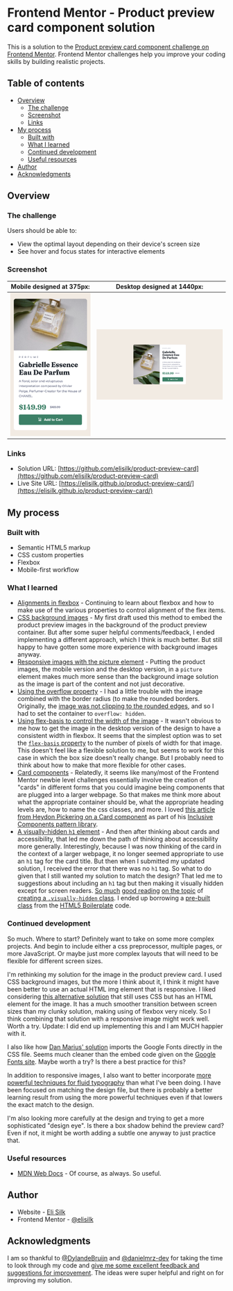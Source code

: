 # Frontend Mentor - Product preview card component solution

This is a solution to the [Product preview card component challenge on Frontend Mentor](https://www.frontendmentor.io/challenges/product-preview-card-component-GO7UmttRfa). Frontend Mentor challenges help you improve your coding skills by building realistic projects.

## Table of contents

- [Overview](#overview)
  - [The challenge](#the-challenge)
  - [Screenshot](#screenshot)
  - [Links](#links)
- [My process](#my-process)
  - [Built with](#built-with)
  - [What I learned](#what-i-learned)
  - [Continued development](#continued-development)
  - [Useful resources](#useful-resources)
- [Author](#author)
- [Acknowledgments](#acknowledgments)

## Overview

### The challenge

Users should be able to:

- View the optimal layout depending on their device's screen size
- See hover and focus states for interactive elements

### Screenshot

|  Mobile designed at 375px:   |  Desktop designed at 1440px:  |
| :--------------------------: | :---------------------------: |
| ![](./screenshot-mobile.png) | ![](./screenshot-desktop.png) |

### Links

- Solution URL: [https://github.com/elisilk/product-preview-card](https://github.com/elisilk/product-preview-card)
- Live Site URL: [https://elisilk.github.io/product-preview-card/](https://elisilk.github.io/product-preview-card/)

## My process

### Built with

- Semantic HTML5 markup
- CSS custom properties
- Flexbox
- Mobile-first workflow

### What I learned

- [Alignments in flexbox](https://developer.mozilla.org/en-US/docs/Web/CSS/CSS_flexible_box_layout/Aligning_items_in_a_flex_container) - Continuing to learn about flexbox and how to make use of the various properties to control alignment of the flex items.
- [CSS background images](https://developer.mozilla.org/en-US/docs/Web/CSS/background) - My first draft used this method to embed the product preview images in the background of the product preview container. But after some super helpful comments/feedback, I ended implementing a different approach, which I think is much better. But still happy to have gotten some more experience with background images anyway.
- [Responsive images with the picture element](https://web.dev/learn/design/picture-element) - Putting the product images, the mobile version and the desktop version, in a `picture` element makes much more sense than the background image solution as the image is part of the content and not just decorative.
- [Using the overflow property](https://stackoverflow.com/questions/8582176/should-border-radius-clip-the-content) - I had a little trouble with the image combined with the border radius (to make the rounded borders. Originally, the [image was not clipping to the rounded edges](https://www.w3.org/TR/css-backgrounds-3/#corner-clipping), and so I had to set the container to `overflow: hidden`.
- [Using flex-basis to control the width of the image](https://developer.mozilla.org/en-US/docs/Web/CSS/CSS_flexible_box_layout/Controlling_ratios_of_flex_items_along_the_main_axis) - It wasn't obvious to me how to get the image in the desktop version of the design to have a consistent width in flexbox. It seems that the simplest option was to set the [`flex-basis` property](https://developer.mozilla.org/en-US/docs/Web/CSS/flex-basis) to the number of pixels of width for that image. This doesn't feel like a flexible solution to me, but seems to work for this case in which the box size doesn't really change. But I probably need to think about how to make that more flexible for other cases.
- [Card components](https://developer.mozilla.org/en-US/docs/Web/CSS/Layout_cookbook/Card) - Relatedly, it seems like many/most of the Frontend Mentor newbie level challenges essentially involve the creation of "cards" in different forms that you could imagine being components that are plugged into a larger webpage. So that makes me think more about what the appropriate container should be, what the appropriate heading levels are, how to name the css classes, and more. I loved [this article from Heydon Pickering on a Card component](https://inclusive-components.design/cards/) as part of his [Inclusive Components pattern library](https://inclusive-components.design/).
- [A visually-hidden `h1` element](https://www.tpgi.com/the-anatomy-of-visually-hidden/) - And then after thinking about cards and accessibility, that led me down the path of thinking about accessibility more generally. Interestingly, because I was now thinking of the card in the context of a larger webpage, it no longer seemed appropriate to use an `h1` tag for the card title. But then when I submitted my updated solution, I received the error that there was no `h1` tag. So what to do given that I still wanted my solution to match the design? That led me to suggestions about including an `h1` tag but then making it visually hidden except for screen readers. [So much](https://stackoverflow.com/questions/32265420/visually-remove-h1-element-whilst-preserving-screen-reader-accessibility-and-a) [good reading](https://benmyers.dev/blog/native-visually-hidden/) [on the topic](https://www.tpgi.com/the-anatomy-of-visually-hidden/) of [creating a `.visually-hidden` class](https://snook.ca/archives/html_and_css/hiding-content-for-accessibility). I ended up borrowing a [pre-built class](https://github.com/h5bp/html5-boilerplate/blob/main/dist/css/style.css) from the [HTML5 Boilerplate](https://html5boilerplate.com/) code.

### Continued development

So much. Where to start? Definitely want to take on some more complex projects. And begin to include either a css preprocessor, multiple pages, or more JavaScript. Or maybe just more complex layouts that will need to be flexible for different screen sizes.

I'm rethinking my solution for the image in the product preview card. I used CSS background images, but the more I think about it, I think it might have been better to use an actual HTML img element that is responsive. I liked considering [this alternative solution](https://www.frontendmentor.io/solutions/mobile-first-html-css-with-flexbox-V5mSfk2iDj) that still uses CSS but has an HTML element for the image. It has a much smoother transition between screen sizes than my clunky solution, making using of flexbox very nicely. So I think combining that solution with a responsive image might work well. Worth a try. Update: I did end up implementing this and I am MUCH happier with it.

I also like how [Dan Marius' solution](https://github.com/danmlarsen/fm-product-preview-card-component/blob/main/style.css) imports the Google Fonts directly in the CSS file. Seems much cleaner than the embed code given on the [Google Fonts site](https://fonts.google.com/). Maybe worth a try? Is there a best practice for this?

In addition to responsive images, I also want to better incorporate [more powerful techniques for fluid typography](https://www.frontendmentor.io/learning-paths/building-responsive-layouts--z1qCXVqkD/steps/669710ac85c9917334f60eb0/article/read) than what I've been doing. I have been focused on matching the design file, but there is probably a better learning result from using the more powerful techniques even if that lowers the exact match to the design.

I'm also looking more carefully at the design and trying to get a more sophisticated "design eye". Is there a box shadow behind the preview card? Even if not, it might be worth adding a subtle one anyway to just practice that.

### Useful resources

- [MDN Web Docs](https://developer.mozilla.org/en-US/docs/Web) - Of course, as always. So useful.

## Author

- Website - [Eli Silk](https://github.com/elisilk)
- Frontend Mentor - [@elisilk](https://www.frontendmentor.io/profile/elisilk)

## Acknowledgments

I am so thankful to [@DylandeBruijn](https://www.frontendmentor.io/profile/DylandeBruijn) and [@danielmrz-dev](https://www.frontendmentor.io/profile/danielmrz-dev) for taking the time to look through my code and [give me some excellent feedback and suggestions for improvement](https://www.frontendmentor.io/solutions/responsive-product-preview-card-with-background-images-hteXcg9wLQ). The ideas were super helpful and right on for improving my solution.
